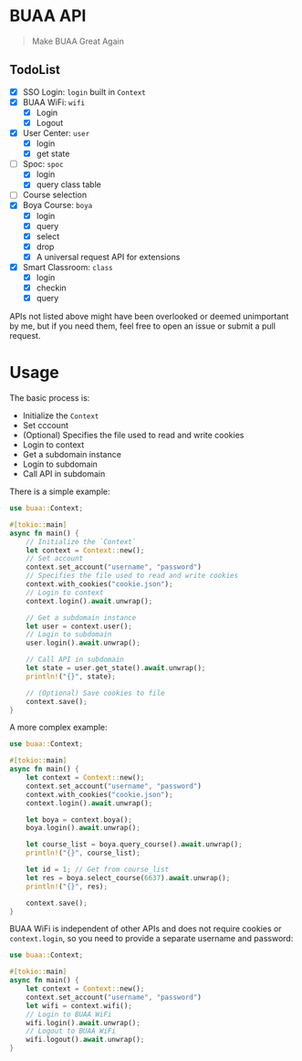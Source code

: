 # BUAA API

> Make BUAA Great Again

## TodoList

- [x] SSO Login: `login` built in `Context`
- [x] BUAA WiFi: `wifi`
  - [x] Login
  - [x] Logout
- [x] User Center: `user`
  - [x] login
  - [x] get state
- [ ] Spoc: `spoc`
  - [x] login
  - [x] query class table
- [ ] Course selection
- [x] Boya Course: `boya`
  - [x] login
  - [x] query
  - [x] select
  - [x] drop
  - [x] A universal request API for extensions
- [x] Smart Classroom: `class`
  - [x] login
  - [x] checkin
  - [x] query

APIs not listed above might have been overlooked or deemed unimportant by me, but if you need them, feel free to open an issue or submit a pull request.

# Usage

The basic process is:

- Initialize the `Context`
- Set cccount
- (Optional) Specifies the file used to read and write cookies
- Login to context
- Get a subdomain instance
- Login to subdomain
- Call API in subdomain

There is a simple example:

```rust
use buaa::Context;

#[tokio::main]
async fn main() {
    // Initialize the `Context`
    let context = Context::new();
    // Set account
    context.set_account("username", "password")
    // Specifies the file used to read and write cookies
    context.with_cookies("cookie.json");
    // Login to context
    context.login().await.unwrap();

    // Get a subdomain instance
    let user = context.user();
    // Login to subdomain
    user.login().await.unwrap();

    // Call API in subdomain
    let state = user.get_state().await.unwrap();
    println!("{}", state);

    // (Optional) Save cookies to file
    context.save();
}
```

A more complex example:

```rust
use buaa::Context;

#[tokio::main]
async fn main() {
    let context = Context::new();
    context.set_account("username", "password")
    context.with_cookies("cookie.json");
    context.login().await.unwrap();

    let boya = context.boya();
    boya.login().await.unwrap();

    let course_list = boya.query_course().await.unwrap();
    println!("{}", course_list);

    let id = 1; // Get from course_list
    let res = boya.select_course(6637).await.unwrap();
    println!("{}", res);

    context.save();
}
```

BUAA WiFi is independent of other APIs and does not require cookies or `context.login`, so you need to provide a separate username and password:

```rust
use buaa::Context;

#[tokio::main]
async fn main() {
    let context = Context::new();
    context.set_account("username", "password")
    let wifi = context.wifi();
    // Login to BUAA WiFi
    wifi.login().await.unwrap();
    // Logout to BUAA WiFi
    wifi.logout().await.unwrap();
}
```